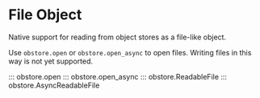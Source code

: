 # File Object

Native support for reading from object stores as a file-like object.

Use `obstore.open` or `obstore.open_async` to open files. Writing files in this way is not yet supported.

::: obstore.open
::: obstore.open_async
::: obstore.ReadableFile
::: obstore.AsyncReadableFile
